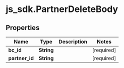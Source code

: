 # js_sdk.PartnerDeleteBody

## Properties
Name | Type | Description | Notes
------------ | ------------- | ------------- | -------------
**bc_id** | **String** |  | [required] 
**partner_id** | **String** |  | [required] 
